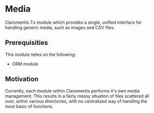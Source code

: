 # Media
Claromentis 7.x module which provides a single, unified interface for handling generic media, such as images and CSV files.

## Prerequisities
This module relies on the following:
* ORM module

## Motivation
Currently, each module within Claromentis performs it's own media management. This results in a fairly messy situation of files 
scattered all over, within various directories, with no centralized way of handling the most basic of functions.
